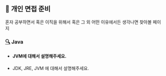 ## :memo: 개인 면접 준비
혼자 공부하면서 혹은 이직을 위해서 혹은 그 외 어떤 이유에서든 생각나면 찾아볼 페이지

### [🔍](https://github.com/vvshinevv/interview/tree/master/java) Java
- #### JVM에 대해서 설명해주세요.
- JDK, JRE, JVM 에 대해서 설명해주세요.

